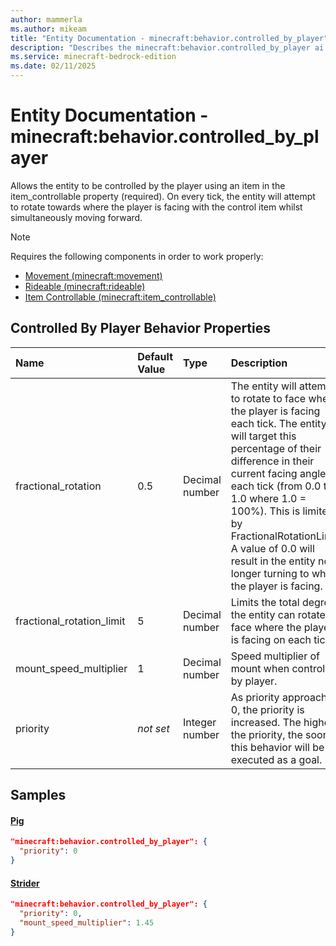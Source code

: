 ```yaml
---
author: mammerla
ms.author: mikeam
title: "Entity Documentation - minecraft:behavior.controlled_by_player"
description: "Describes the minecraft:behavior.controlled_by_player ai behavior component"
ms.service: minecraft-bedrock-edition
ms.date: 02/11/2025 
---
```


# Entity Documentation - minecraft:behavior.controlled_by_player

Allows the entity to be controlled by the player using an item in the item_controllable property (required). On every tick, the entity will attempt to rotate towards where the player is facing with the control item whilst simultaneously moving forward.

> [!Note]
> Requires the following components in order to work properly:
> 
> * [Movement (minecraft:movement)](../EntityComponents/minecraftComponent_movement.md)
> * [Rideable (minecraft:rideable)](../EntityComponents/minecraftComponent_rideable.md)
> * [Item Controllable (minecraft:item_controllable)](../EntityComponents/minecraftComponent_item_controllable.md)
> 

## Controlled By Player Behavior Properties

|Name       |Default Value |Type |Description |Example Values |
|:----------|:-------------|:----|:-----------|:------------- |
| fractional_rotation | 0.5 | Decimal number | The entity will attempt to rotate to face where the player is facing each tick. The entity will target this percentage of their difference in their current facing angles each tick (from 0.0 to 1.0 where 1.0 = 100%). This is limited by FractionalRotationLimit. A value of 0.0 will result in the entity no longer turning to where the player is facing. |  | 
| fractional_rotation_limit | 5 | Decimal number | Limits the total degrees the entity can rotate to face where the player is facing on each tick. |  | 
| mount_speed_multiplier | 1 | Decimal number | Speed multiplier of mount when controlled by player. | Strider: `1.45` | 
| priority | *not set* | Integer number | As priority approaches 0, the priority is increased. The higher the priority, the sooner this behavior will be executed as a goal. |  | 

## Samples

#### [Pig](https://github.com/Mojang/bedrock-samples/tree/preview/behavior_pack/entities/pig.json)


```json
"minecraft:behavior.controlled_by_player": {
  "priority": 0
}
```

#### [Strider](https://github.com/Mojang/bedrock-samples/tree/preview/behavior_pack/entities/strider.json)


```json
"minecraft:behavior.controlled_by_player": {
  "priority": 0,
  "mount_speed_multiplier": 1.45
}
```
